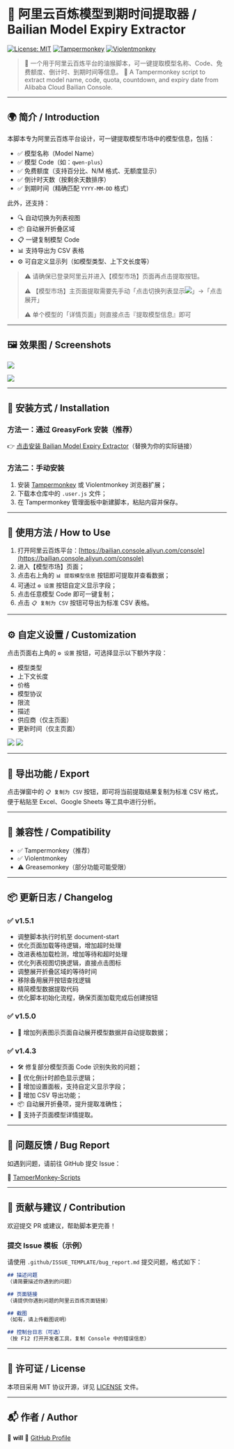 ﻿# 🧾 阿里云百炼模型到期时间提取器 / Bailian Model Expiry Extractor

[![License: MIT](https://img.shields.io/badge/License-MIT-yellow.svg)](https://opensource.org/licenses/MIT)
[![Tampermonkey](https://img.shields.io/badge/Tampermonkey-Supported-brightgreen)](#installation)
[![Violentmonkey](https://img.shields.io/badge/Violentmonkey-Supported-brightgreen)](#installation)

> 🧩 一个用于阿里云百炼平台的油猴脚本，可一键提取模型名称、Code、免费额度、倒计时、到期时间等信息。
> 🧰 A Tampermonkey script to extract model name, code, quota, countdown, and expiry date from Alibaba Cloud Bailian Console.

---

## 🌍 简介 / Introduction

本脚本专为阿里云百炼平台设计，可一键提取模型市场中的模型信息，包括：

- ✅ 模型名称（Model Name）
- ✅ 模型 Code（如：`qwen-plus`）
- ✅ 免费额度（支持百分比、N/M 格式、无额度显示）
- ✅ 倒计时天数（按剩余天数排序）
- ✅ 到期时间（精确匹配 `YYYY-MM-DD` 格式）

此外，还支持：
- 🔍 自动切换为列表视图
- 📦 自动展开折叠区域
- 📋 一键复制模型 Code
- 📊 支持导出为 CSV 表格
- ⚙️ 可自定义显示列（如模型类型、上下文长度等）

> ⚠️ 请确保已登录阿里云并进入【模型市场】页面再点击提取按钮。
>
> ⚠️ 【模型市场】主页面提取需要先手动「点击切换列表显示![](.assert/阿里云百炼模型到期时间提取/05.others.png)」->「点击展开」
>
> ⚠️ 单个模型的「详情页面」则直接点击『提取模型信息』即可

---

## 🖼️ 效果图 / Screenshots

![](.assert/阿里云百炼模型到期时间提取/04.result_page.png)

![](.assert/阿里云百炼模型到期时间提取/02.settings_2.png)

---

## 🧰 安装方式 / Installation

### 方法一：通过 GreasyFork 安装（推荐）

👉 [点击安装 Bailian Model Expiry Extractor](https://greasyfork.org/scripts/xxxxxx)（替换为你的实际链接）

### 方法二：手动安装

1. 安装 [Tampermonkey](https://www.tampermonkey.net/) 或 Violentmonkey 浏览器扩展；
2. 下载本仓库中的 `.user.js` 文件；
3. 在 Tampermonkey 管理面板中新建脚本，粘贴内容并保存。

---

## 🧪 使用方法 / How to Use

1. 打开阿里云百炼平台：[https://bailian.console.aliyun.com/console](https://bailian.console.aliyun.com/console)
2. 进入【模型市场】页面；
3. 点击右上角的 `📊 提取模型信息` 按钮即可提取并查看数据；
4. 可通过 `⚙️ 设置` 按钮自定义显示字段；
5. 点击任意模型 Code 即可一键复制；
6. 点击 `📋 复制为 CSV` 按钮可导出为标准 CSV 表格。

---

## ⚙️ 自定义设置 / Customization

点击页面右上角的 `⚙️ 设置` 按钮，可选择显示以下额外字段：

- 模型类型
- 上下文长度
- 价格
- 模型协议
- 限流
- 描述
- 供应商（仅主页面）
- 更新时间（仅主页面）

![](.assert/阿里云百炼模型到期时间提取/01.settings_1.png)
![](.assert/阿里云百炼模型到期时间提取/03.main_page.png)

---

## 🧾 导出功能 / Export

点击弹窗中的 `📋 复制为 CSV` 按钮，即可将当前提取结果复制为标准 CSV 格式，便于粘贴至 Excel、Google Sheets 等工具中进行分析。

---

## 🧪 兼容性 / Compatibility

- ✅ Tampermonkey（推荐）
- ✅ Violentmonkey
- ⚠️ Greasemonkey（部分功能可能受限）

---

## 📦 更新日志 / Changelog

### ✅ v1.5.1

- 调整脚本执行时机至 document-start
- 优化页面加载等待逻辑，增加超时处理
- 改进表格加载检测，增加等待和超时处理
- 优化列表视图切换逻辑，直接点击图标
- 调整展开折叠区域的等待时间
- 移除备用展开按钮查找逻辑
- 精简模型数据提取代码
- 优化脚本初始化流程，确保页面加载完成后创建按钮

### ✅ v1.5.0

- 🧩 增加列表图示页面自动展开模型数据并自动提取数据；

### ✅ v1.4.3

- 🛠 修复部分模型页面 Code 识别失败的问题；
- 🎯 优化倒计时颜色显示逻辑；
- 🧩 增加设置面板，支持自定义显示字段；
- 🧾 增加 CSV 导出功能；
- 📦 自动展开折叠项，提升提取准确性；
- 🧪 支持子页面模型详情提取。

---

## 🐞 问题反馈 / Bug Report

如遇到问题，请前往 GitHub 提交 Issue：

🔗 [TamperMonkey-Scripts](https://github.com/jwq2011/TamperMonkey-Scripts/issues)

---

## 💬 贡献与建议 / Contribution

欢迎提交 PR 或建议，帮助脚本更完善！

### 提交 Issue 模板（示例）

请使用 `.github/ISSUE_TEMPLATE/bug_report.md` 提交问题，格式如下：

```markdown
## 描述问题
（请简要描述你遇到的问题）

## 页面链接
（请提供你遇到问题的阿里云百炼页面链接）

## 截图
（如有，请上传截图说明）

## 控制台日志（可选）
（按 F12 打开开发者工具，复制 Console 中的错误信息）
```

---

## 📄 许可证 / License

本项目采用 MIT 协议开源，详见 [LICENSE](LICENSE) 文件。

---

## 📬 作者 / Author

👤 **will**
🔗 [GitHub Profile](https://github.com/jwq2011)

